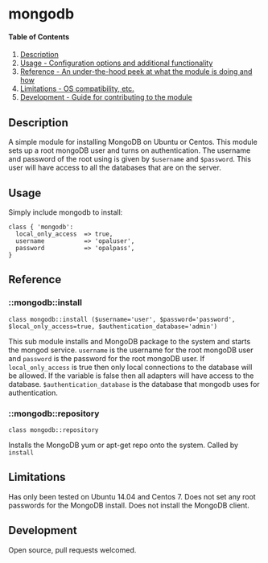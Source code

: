 # mongodb

#### Table of Contents

1. [Description](#description)
1. [Usage - Configuration options and additional functionality](#usage)
1. [Reference - An under-the-hood peek at what the module is doing and how](#reference)
1. [Limitations - OS compatibility, etc.](#limitations)
1. [Development - Guide for contributing to the module](#development)

## Description

A simple module for installing MongoDB on Ubuntu or Centos. This module sets up a root mongoDB user and turns on 
authentication. The username and password of the root using is given by `$username` and `$password`. This user will have
access to all the databases that are on the server.

## Usage

Simply include mongodb to install:

```puppet
class { 'mongodb':
  local_only_access  => true,
  username           => 'opaluser',
  password           => 'opalpass',
}
```

## Reference

### ::mongodb::install
 
```puppet
class mongodb::install ($username='user', $password='password', $local_only_access=true, $authentication_database='admin') 
```

This sub module installs and MongoDB package to the system and starts the mongod service. `username` is the username for
the root mongoDB user and `password` is the password for the root mongoDB user. If `local_only_access` is true then only
local connections to the database will be allowed. If the variable is false then all adapters will have access to the 
database. `$authentication_database` is the database that mongodb uses for authentication.

### ::mongodb::repository

```puppet
class mongodb::repository
``` 

Installs the MongoDB yum or apt-get repo onto the system. Called by ```install```

## Limitations

Has only been tested on Ubuntu 14.04 and Centos 7. Does not set any root passwords
for the MongoDB install. Does not install the MongoDB client.

## Development

Open source, pull requests welcomed. 

